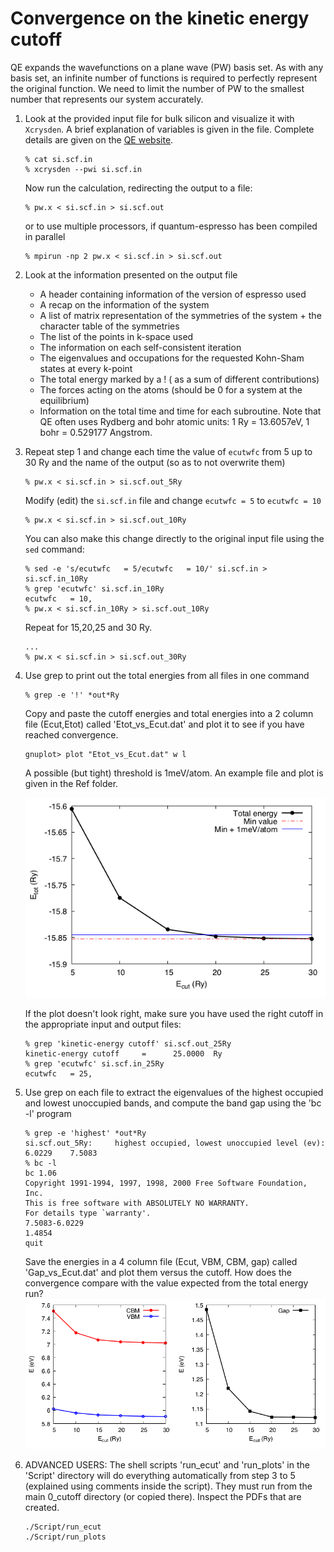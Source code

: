 # Convergence on the kinetic energy cutoff
QE expands the wavefunctions on a plane wave (PW) basis set.
As with any basis set, an infinite number of functions is required to perfectly represent the original function.
We need to limit the number of PW to the smallest number that represents our system accurately.

  1. Look at the provided input file for bulk silicon and visualize it with `Xcrysden`. A brief explanation of variables is given in the file. Complete details are given on the [QE website](https://www.quantum-espresso.org/Doc/INPUT_PW.html).
      ```
      % cat si.scf.in
      % xcrysden --pwi si.scf.in
      ```
      Now run the calculation, redirecting the output to a file:
      ```
      % pw.x < si.scf.in > si.scf.out
      ```
      or to use multiple processors, if quantum-espresso has been compiled in parallel
      ```
      % mpirun -np 2 pw.x < si.scf.in > si.scf.out
      ```
  2. Look at the information presented on the output file 
      - A header containing information of the version of espresso used
      - A recap on the information of the system
      - A list of matrix representation of the symmetries of the system + the character table of the symmetries
      - The list of the points in k-space used
      - The information on each self-consistent iteration
      - The eigenvalues and occupations for the requested Kohn-Sham states at every k-point
      - The total energy marked by a ! ( as a sum of different contributions)
      - The forces acting on the atoms (should be 0 for a system at the equilibrium)
      - Information on the total time and time for each subroutine. Note that QE often uses Rydberg and bohr atomic units: 1 Ry = 13.6057eV, 1 bohr = 0.529177 Angstrom.
  3. Repeat step 1 and change each time the value of `ecutwfc` from 5 up to 30 Ry and the name of the output (so as to not overwrite them)
      ```
      % pw.x < si.scf.in > si.scf.out_5Ry
      ```
      Modify (edit) the `si.scf.in` file and change `ecutwfc = 5` to `ecutwfc = 10`
      ```
      % pw.x < si.scf.in > si.scf.out_10Ry
      ```
      You can also make this change directly to the original input file using the `sed` command:
      ```
      % sed -e 's/ecutwfc   = 5/ecutwfc   = 10/' si.scf.in > si.scf.in_10Ry
      % grep 'ecutwfc' si.scf.in_10Ry 
      ecutwfc   = 10,
      % pw.x < si.scf.in_10Ry > si.scf.out_10Ry
      ```
      Repeat for 15,20,25 and 30 Ry.
      ```
      ...
      % pw.x < si.scf.in > si.scf.out_30Ry
      ```
  4. Use grep to print out the total energies from all files in one command
      ```
      % grep -e '!' *out*Ry
      ```
     Copy and paste the cutoff energies and total energies into a 2 column file (Ecut,Etot) called 'Etot_vs_Ecut.dat' and plot it to see if you have reached convergence. 
     ```
     gnuplot> plot "Etot_vs_Ecut.dat" w l
     ```
     A possible (but tight) threshold is 1meV/atom. An example file and plot is given in the Ref folder. 

     ![Total energy vs kinetic energy cutoff](Ref/Etot_vs_Ecut.png?raw=true "Total energy vs kinetic energy cutoff")

     If the plot doesn't look right, make sure you have used the right cutoff in the appropriate input and output files:
     ```
     % grep 'kinetic-energy cutoff' si.scf.out_25Ry 
     kinetic-energy cutoff     =      25.0000  Ry
     % grep 'ecutwfc' si.scf.in_25Ry 
     ecutwfc   = 25,
     ```

  5. Use grep on each file to extract the eigenvalues of the highest occupied and lowest unoccupied bands, and compute the band gap using the 'bc -l' program
      ```
      % grep -e 'highest' *out*Ry 
      si.scf.out_5Ry:     highest occupied, lowest unoccupied level (ev):     6.0229    7.5083
      % bc -l
      bc 1.06
      Copyright 1991-1994, 1997, 1998, 2000 Free Software Foundation, Inc.
      This is free software with ABSOLUTELY NO WARRANTY.
      For details type `warranty'. 
      7.5083-6.0229 
      1.4854
      quit
      ```
     Save the energies in a 4 column file (Ecut, VBM, CBM, gap) called 'Gap_vs_Ecut.dat' and plot them versus the cutoff. How does the convergence compare with the value expected from the total energy run?
     ![Eigenvalues and gap vs kinetic energy cutoff](Ref/Gap_vs_Ecut.png?raw=true "Gap vs kinetic energy cutoff")
  6. ADVANCED USERS: The shell scripts 'run_ecut' and 'run_plots' in the 'Script' directory will do everything automatically from step 3 to 5 (explained using comments inside the script). They must run from the main 0_cutoff directory (or copied there). Inspect the PDFs that are created.
      ```
      ./Script/run_ecut
      ./Script/run_plots
      ```
      
